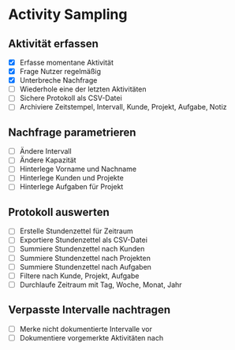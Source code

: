 # Activity Sampling

## Aktivität erfassen

- [x] Erfasse momentane Aktivität
- [x] Frage Nutzer regelmäßig
- [x] Unterbreche Nachfrage
- [ ] Wiederhole eine der letzten Aktivitäten
- [ ] Sichere Protokoll als CSV-Datei
- [ ] Archiviere Zeitstempel, Intervall, Kunde, Projekt, Aufgabe, Notiz

## Nachfrage parametrieren

- [ ] Ändere Intervall
- [ ] Ändere Kapazität
- [ ] Hinterlege Vorname und Nachname
- [ ] Hinterlege Kunden und Projekte
- [ ] Hinterlege Aufgaben für Projekt

## Protokoll auswerten

- [ ] Erstelle Stundenzettel für Zeitraum
- [ ] Exportiere Stundenzettel als CSV-Datei
- [ ] Summiere Stundenzettel nach Kunden
- [ ] Summiere Stundenzettel nach Projekten
- [ ] Summiere Stundenzettel nach Aufgaben
- [ ] Filtere nach Kunde, Projekt, Aufgabe
- [ ] Durchlaufe Zeitraum mit Tag, Woche, Monat, Jahr

## Verpasste Intervalle nachtragen

- [ ] Merke nicht dokumentierte Intervalle vor
- [ ] Dokumentiere vorgemerkte Aktivitäten nach
